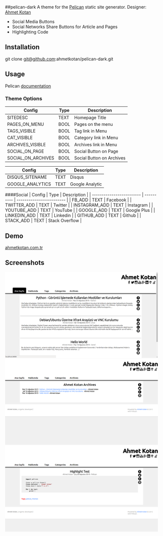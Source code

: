##pelican-dark
A theme for the [Pelican](http://getpelican.com) static site generator.
Designer: [Ahmet Kotan](http://ahmetkotan.com.tr)

* Social Media Buttons
* Social Networks Share Buttons for Article and Pages
* Highlighting Code

## Installation
git clone git@github.com:ahmetkotan/pelican-dark.git

## Usage
Pelican [documentation](http://docs.getpelican.com/en/latest/)

### Theme Options
| Config                    | Type       | Description               |
| ------------------------- | ---------- | ------------------------- |
| SITEDESC        			| TEXT       | Homepage Title            |
| PAGES_ON_MENU				| BOOL		 | Pages on the menu		 |
| TAGS_VISIBLE				| BOOL		 | Tag link in Menu			 |
| CAT_VISIBLE				| BOOL		 | Category link in Menu	 |
| ARCHIVES_VISIBLE			| BOOL		 | Archives link in Menu	 |
| SOCIAL_ON_PAGE			| BOOL		 | Social Button on Page	 |
| SOCIAL_ON_ARCHIVES		| BOOL		 | Social Button on Archives |


| Config                    | Type       | Description               |
| ------------------------- | ---------- | ------------------------- |
| DISQUS_SITENAME			| TEXT		 | Disqus					 |
| GOOGLE_ANALYTICS			| TEXT 		 | Google Analytic 			 |

####Social
| Config                    | Type       | Description               |
| ------------------------- | ---------- | ------------------------- |
| FB_ADD					| TEXT		 | Facebook					 |
| TWITTER_ADD				| TEXT		 | Twitter					 |
| INSTAGRAM_ADD				| TEXT		 | Instagram				 |
| YOUTUBE_ADD				| TEXT		 | YouTube					 |
| GOOGLE_ADD				| TEXT		 | Google Plus				 |
| LINKEDIN_ADD				| TEXT		 | Linkedin					 |
| GITHUB_ADD				| TEXT		 | Github					 |
| STACK_ADD					| TEXT		 | Stack Overflow			 |



## Demo
[ahmetkotan.com.tr](http://ahmetkotan.com.tr)

## Screenshots
![pelican-dark1](screenshot.png)
![pelican-dark2](screenshot2.png)
![pelican-dark3](screenshot3.png)

